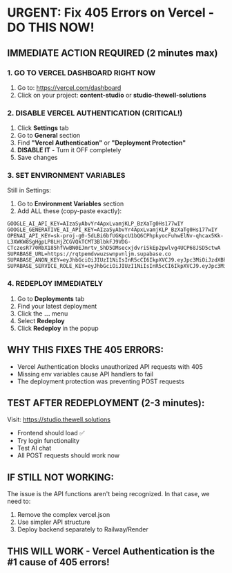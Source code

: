 # URGENT: Fix 405 Errors on Vercel - DO THIS NOW!

## IMMEDIATE ACTION REQUIRED (2 minutes max)

### 1. GO TO VERCEL DASHBOARD RIGHT NOW
1. Go to: https://vercel.com/dashboard
2. Click on your project: **content-studio** or **studio-thewell-solutions**

### 2. DISABLE VERCEL AUTHENTICATION (CRITICAL!)
1. Click **Settings** tab
2. Go to **General** section  
3. Find **"Vercel Authentication"** or **"Deployment Protection"**
4. **DISABLE IT** - Turn it OFF completely
5. Save changes

### 3. SET ENVIRONMENT VARIABLES
Still in Settings:
1. Go to **Environment Variables** section
2. Add ALL these (copy-paste exactly):

```
GOOGLE_AI_API_KEY=AIzaSyAbvYr4ApxLvamjKLP_BzXaTg0Hs177wIY
GOOGLE_GENERATIVE_AI_API_KEY=AIzaSyAbvYr4ApxLvamjKLP_BzXaTg0Hs177wIY
OPENAI_API_KEY=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
SUPABASE_URL=https://rqtpemdvwuzswnpvnljm.supabase.co
SUPABASE_ANON_KEY=eyJhbGciOiJIUzI1NiIsInR5cCI6IkpXVCJ9.eyJpc3MiOiJzdXBhYmFzZSIsInJlZiI6InJxdHBlbWR2d3V6c3ducHZubGptIiwicm9sZSI6ImFub24iLCJpYXQiOjE3NTYyNzk2NTYsImV4cCI6MjA3MTg1NTY1Nn0.brl3OXHpd5NeoBynsBcY5DntFZGbGgZ0GQDw8FR5kg8
SUPABASE_SERVICE_ROLE_KEY=eyJhbGciOiJIUzI1NiIsInR5cCI6IkpXVCJ9.eyJpc3MiOiJzdXBhYmFzZSIsInJlZiI6InJxdHBlbWR2d3V6c3ducHZubGptIiwicm9sZSI6InNlcnZpY2Vfcm9sZSIsImlhdCI6MTc1NjI3OTY1NiwiZXhwIjoyMDcxODU1NjU2fQ.SjKLyzB2071t9OYlky_nQuFz8xTLhyvkKqT4Rm3UcFE
```

### 4. REDEPLOY IMMEDIATELY
1. Go to **Deployments** tab
2. Find your latest deployment
3. Click the **...** menu
4. Select **Redeploy**
5. Click **Redeploy** in the popup

## WHY THIS FIXES THE 405 ERRORS:
- Vercel Authentication blocks unauthorized API requests with 405
- Missing env variables cause API handlers to fail
- The deployment protection was preventing POST requests

## TEST AFTER REDEPLOYMENT (2-3 minutes):
Visit: https://studio.thewell.solutions
- Frontend should load ✅
- Try login functionality
- Test AI chat
- All POST requests should work now

## IF STILL NOT WORKING:
The issue is the API functions aren't being recognized. In that case, we need to:
1. Remove the complex vercel.json
2. Use simpler API structure
3. Deploy backend separately to Railway/Render

## THIS WILL WORK - Vercel Authentication is the #1 cause of 405 errors!